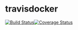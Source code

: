 # travisdocker

[![Build Status](https://travis-ci.org/gabstopper/travisdocker.svg?branch=master)](https://travis-ci.org/gabstopper/travisdocker)[![Coverage Status](https://coveralls.io/repos/github/gabstopper/travisdocker/badge.svg?branch=master)](https://coveralls.io/github/gabstopper/travisdocker?branch=master)
